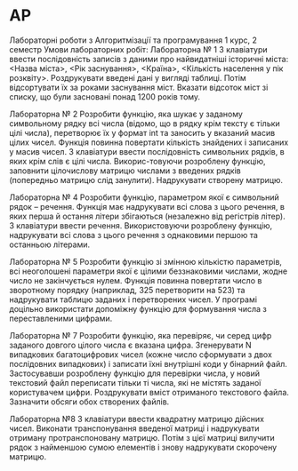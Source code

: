 # AP
Лабораторні роботи з Алгоритмізації та програмування 1 курс, 2 семестр
Умови лабораторних робіт:
Лабораторна № 1
  З клавіатури ввести послідовність записів з даними про найвидатніші історичні міста: 
<Назва міста>, <Рік заснування>, <Країна>, <Кількість населення у пік розквіту>. 
Роздрукувати введені дані у вигляді таблиці. Потім відсортувати їх за роками заснування міст. Вказати відсоток міст зі списку, що були засновані понад 1200 років тому.

Лабораторна № 2
  Розробити функцію, яка шукає у заданому символьному рядку всі числа (відомо, що в рядку крім тексту є тільки цілі числа), перетворює їх у формат int та заносить у вказаний масив цілих чисел. Функція повинна повертати кількість знайдених і записаних у масив чисел. З клавіатури ввести послідовність символьних рядків, в яких крім слів є цілі числа. Викорис-товуючи розроблену функцію, заповнити цілочислову матрицю числами з введених рядків (попередньо матрицю слід занулити). Надрукувати створену матрицю.

Лабораторна № 4
  Розробити функцію, параметром якої є символьний рядок – речення. Функція має надрукувати всі слова з цього речення, в яких перша й остання літери збігаються (незалежно від регістрів літер). З клавіатури ввести речення. Використовуючи розроблену функцію, надрукувати всі слова з цього речення з однаковими першою та останньою літерами.

Лабораторна № 5
  Розробити функцію зі змінною кількістю параметрів, всі неоголошені  параметри якої є цілими беззнаковими числами, жодне число не закінчується нулем. Функція повинна повертати число в зворотному порядку (наприклад, 325 перетворити на 523) та надрукувати таблицю  заданих і перетворених чисел. У програмі доцільно використати допоміжну функцію для формування числа з переставленими цифрами.

Лабораторна № 7
  Розробити функцію, яка перевіряє, чи серед цифр заданого довгого цілого числа є вказана цифра. Згенерувати N випадкових багатоцифрових чисел (кожне число сформувати з двох послідовних випадкових) і записати їхні внутрішні коди у бінарний файл. Застосувавши розроблену функцію для перевірки числа, у новий текстовий файл переписати тільки ті числа, які не містять заданої користувачем цифри. Роздрукувати вміст отриманого текстового файла. Зазначити обсяги обох створених файлів.

Лабораторна №8
  З клавіатури ввести квадратну матрицю дійсних чисел. Виконати транспонування введеної матриці і надрукувати отриману протранспоновану матрицю. Потім з цієї матриці вилучити рядок з найменшою сумою елементів і знову надрукувати скорочену матрицю.

